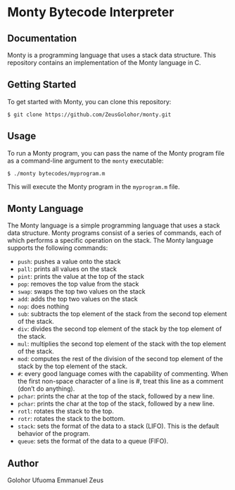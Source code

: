 # Monty Bytecode Interpreter

## Documentation

Monty is a programming language that uses a stack data structure. This repository contains an implementation of the Monty language in C.

## Getting Started

To get started with Monty, you can clone this repository:

`$ git clone https://github.com/ZeusGolohor/monty.git`

## Usage

To run a Monty program, you can pass the name of the Monty program file as a command-line argument to the `monty` executable:

`$ ./monty bytecodes/myprogram.m`

This will execute the Monty program in the `myprogram.m` file.

## Monty Language

The Monty language is a simple programming language that uses a stack data structure. Monty programs consist of a series of commands, each of which performs a specific operation on the stack. The Monty language supports the following commands:

- `push`: pushes a value onto the stack
- `pall`: prints all values on the stack
- `pint`: prints the value at the top of the stack
- `pop`: removes the top value from the stack
- `swap`: swaps the top two values on the stack
- `add`: adds the top two values on the stack
- `nop`: does nothing
- `sub`: subtracts the top element of the stack from the second top element of the stack.
- `div`: divides the second top element of the stack by the top element of the stack.
- `mul`: multiplies the second top element of the stack with the top element of the stack.
- `mod`: computes the rest of the division of the second top element of the stack by the top element of the stack.
- `#`: every good language comes with the capability of commenting. When the first non-space character of a line is #, treat this line as a comment (don’t do anything).
- `pchar`: prints the char at the top of the stack, followed by a new line.
- `pchar`: prints the char at the top of the stack, followed by a new line.
- `rotl`: rotates the stack to the top.
- `rotr`: rotates the stack to the bottom.
- `stack`: sets the format of the data to a stack (LIFO). This is the default behavior of the program.
- `queue`: sets the format of the data to a queue (FIFO).

## Author
Golohor Ufuoma Emmanuel Zeus
